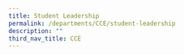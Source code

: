 ```yaml
---
title: Student Leadership
permalink: /departments/CCE/student-leadership
description: ""
third_nav_title: CCE
---
```

